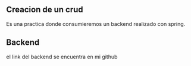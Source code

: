 ## Creacion de un crud

Es una practica donde consumieremos un backend realizado con spring.

## Backend

el link del backend se encuentra en mi github

[link de backend]:https://github.com/JasonLimonB/BackednSpringboot